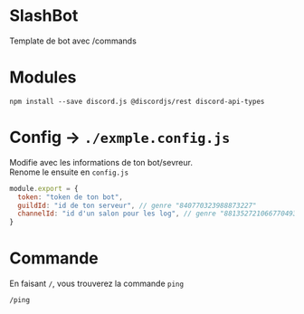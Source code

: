 # SlashBot
Template de bot avec /commands

# Modules
```
npm install --save discord.js @discordjs/rest discord-api-types
```

# Config -> `./exmple.config.js`
Modifie avec les informations de ton bot/sevreur.
<br>Renome le ensuite en `config.js`
```js
module.export = {
  token: "token de ton bot",
  guildId: "id de ton serveur", // genre "840770323988873227"
  channelId: "id d'un salon pour les log", // genre "881352721066770493"
}
```

# Commande
En faisant `/`, vous trouverez la commande `ping`
```
/ping
```
